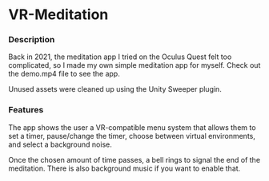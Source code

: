 # VR-Meditation

### Description

Back in 2021, the meditation app I tried on the Oculus Quest felt too 
complicated, so I made my own simple meditation app for myself. Check 
out the demo.mp4 file to see the app.

Unused assets were cleaned up using the Unity Sweeper plugin.

### Features

The app shows the user a VR-compatible menu system that allows them to set a timer, pause/change the timer, choose between virtual environments, and select a background noise.

Once the chosen amount of time passes, a bell rings to signal the end of the meditation. There is also background music if you want to enable that.
